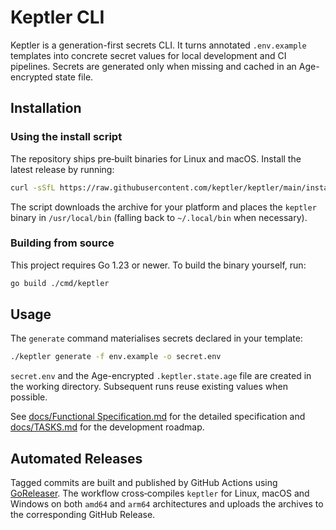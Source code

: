 # Keptler CLI

Keptler is a generation-first secrets CLI. It turns annotated `.env.example` templates into concrete secret values for local development and CI pipelines. Secrets are generated only when missing and cached in an Age-encrypted state file.

## Installation

### Using the install script

The repository ships pre‑built binaries for Linux and macOS. Install the
latest release by running:

```bash
curl -sSfL https://raw.githubusercontent.com/keptler/keptler/main/install.sh | sh
```

The script downloads the archive for your platform and places the `keptler`
binary in `/usr/local/bin` (falling back to `~/.local/bin` when necessary).

### Building from source

This project requires Go 1.23 or newer. To build the binary yourself, run:

```bash
go build ./cmd/keptler
```

## Usage

The `generate` command materialises secrets declared in your template:

```bash
./keptler generate -f env.example -o secret.env
```

`secret.env` and the Age-encrypted `.keptler.state.age` file are created in the working directory. Subsequent runs reuse existing values when possible.

See [docs/Functional Specification.md](docs/Functional%20Specification.md) for the detailed specification and [docs/TASKS.md](docs/TASKS.md) for the development roadmap.

## Automated Releases

Tagged commits are built and published by GitHub Actions using
[GoReleaser](https://goreleaser.com/). The workflow cross‑compiles
`keptler` for Linux, macOS and Windows on both `amd64` and `arm64`
architectures and uploads the archives to the corresponding GitHub Release.
